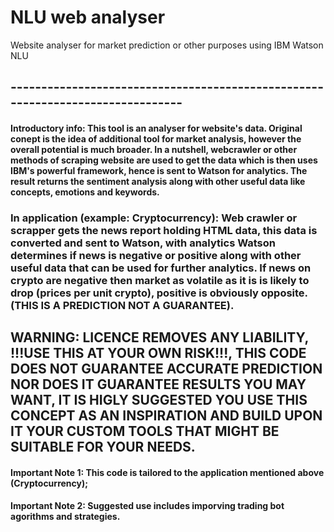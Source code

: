 # NLU web analyser
Website analyser for market prediction or other purposes using IBM Watson NLU
## -------------------------------------------------------------------------------

#### Introductory info: This tool is an analyser for website's data. Original conept is the idea of additional tool for market analysis, however the overall potential is much broader. In a nutshell, webcrawler or other methods of scraping website are used to get the data which is then uses IBM's powerful framework, hence is sent to Watson for analytics. The result returns the sentiment analysis along with other useful data like concepts, emotions and keywords. 




### In application (example: Cryptocurrency): Web crawler or scrapper gets the news report holding HTML data, this data is converted and sent to Watson, with analytics Watson determines if news is negative or positive along with other useful data that can be used for further analytics. If news on crypto are negative then market as volatile as it is is likely to drop (prices per unit crypto), positive is obviously opposite. (THIS IS A PREDICTION NOT A GUARANTEE).




## WARNING: LICENCE REMOVES ANY LIABILITY, !!!USE THIS AT YOUR OWN RISK!!!, THIS CODE DOES NOT GUARANTEE ACCURATE PREDICTION NOR DOES IT GUARANTEE RESULTS YOU MAY WANT, IT IS HIGLY SUGGESTED YOU USE THIS CONCEPT AS AN INSPIRATION AND BUILD UPON IT YOUR CUSTOM TOOLS THAT MIGHT BE SUITABLE FOR YOUR NEEDS.




#### Important Note 1: This code is tailored to the application mentioned above (Cryptocurrency);




#### Important Note 2: Suggested use includes imporving trading bot agorithms and strategies. 
